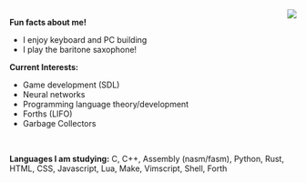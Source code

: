 <img align="right" src="https://github-readme-stats.vercel.app/api?username=Mespyr&show_icons=true&icon_color=77bdfb&text_color=c6cdd5&bg_color=00000000&hide_title=true&hide_border=true" />

**Fun facts about me!**
- I enjoy keyboard and PC building
- I play the baritone saxophone!

**Current Interests:**
- Game development (SDL)
- Neural networks
- Programming language theory/development
- Forths (LIFO)
- Garbage Collectors
<br>

**Languages I am studying:** C, C++, Assembly (nasm/fasm), Python, Rust, HTML, CSS, Javascript, Lua, Make, Vimscript, Shell, Forth
